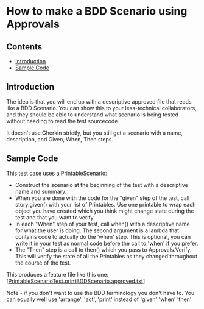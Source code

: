<a id="top"></a>

# How to make a BDD Scenario using Approvals
<!-- toc -->
## Contents

* [Introduction](#introduction)
* [Sample Code](#sample-code)<!-- endToc -->

## Introduction
The idea is that you will end up with a descriptive approved file that reads like a BDD Scenario. You can show this to your less-technical collaborators, and they should be able to understand what scenario is being tested without needing to read the test sourcecode.

It doesn't use Gherkin strictly, but you still get a scenario with a name, description, and Given, When, Then steps.

## Sample Code

This test case uses a PrintableScenario:

<!-- snippet: bdd_test -->

<!-- endSnippet -->

* Construct the scenario at the beginning of the test with a descriptive name and summary.
* When you are done with the code for the "given" step of the test, call story.given() with your list of Printables. Use one printable to wrap each object you have created which you think might change state during the test and that you want to verify.
* In each "When" step of your test, call when() with a descriptive name for what the user is doing. The second argument is a lambda that contains code to actually do the 'when' step. This is optional, you can write it in your test as normal code before the call to 'when' if you prefer.
* The "Then" step is a call to then() which you pass to Approvals.Verify. This will verify the state of all the Printables as they changed throughout the course of the test.

This produces a feature file like this one: [[PrintableScenarioTest.printBDDScenario.approved.txt](../../../approvaltests-tests/src/test/javavorg/approvaltests/bdd/PrintableScenarioTest.printBDDScenario.approved.txt)]

Note - if you don't want to use the BDD terminology you don't have to. You can equally well use 'arrange', 'act', 'print' instead of 'given' 'when' 'then'


